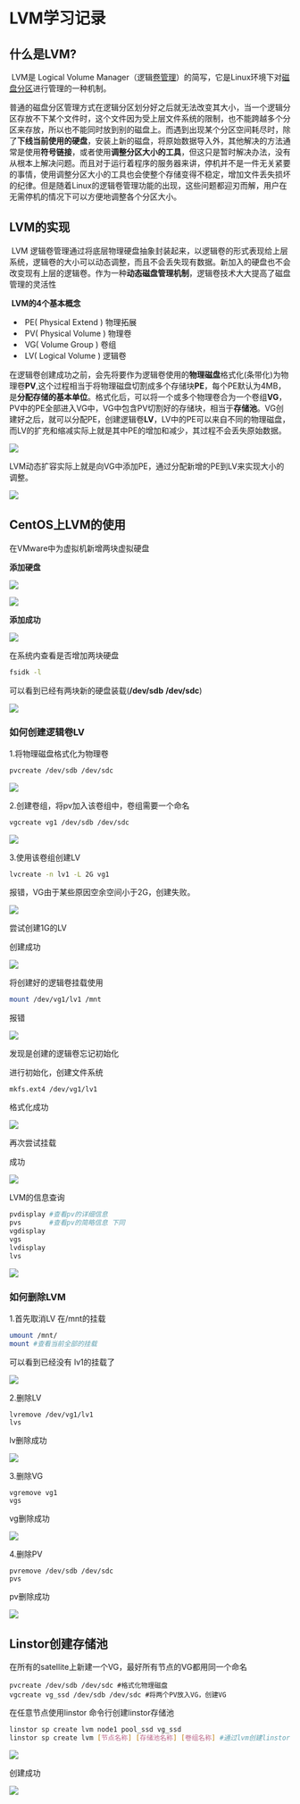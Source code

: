 # LVM学习记录



## 什么是LVM?

​	LVM是 Logical Volume Manager（逻辑[卷管理](https://baike.baidu.com/item/卷管理?fromModule=lemma_inlink)）的简写，它是Linux环境下对[磁盘分区](https://baike.baidu.com/item/磁盘分区/1521981?fromModule=lemma_inlink)进行管理的一种机制。

​	普通的磁盘分区管理方式在逻辑分区划分好之后就无法改变其大小，当一个逻辑分区存放不下某个文件时，这个文件因为受上层文件系统的限制，也不能跨越多个分区来存放，所以也不能同时放到别的磁盘上。而遇到出现某个分区空间耗尽时，除了**下线当前使用的硬盘**，安装上新的磁盘，将原始数据导入外，其他解决的方法通常是使用**符号链接**，或者使用**调整分区大小的工具**，但这只是暂时解决办法，没有从根本上解决问题。而且对于运行着程序的服务器来讲，停机并不是一件无关紧要的事情，使用调整分区大小的工具也会使整个存储变得不稳定，增加文件丢失损坏的纪律。但是随着Linux的逻辑卷管理功能的出现，这些问题都迎刃而解，用户在无需停机的情况下可以方便地调整各个分区大小。

## LVM的实现

​	LVM 逻辑卷管理通过将底层物理硬盘抽象封装起来，以逻辑卷的形式表现给上层系统，逻辑卷的大小可以动态调整，而且不会丢失现有数据。新加入的硬盘也不会改变现有上层的逻辑卷。作为一种**动态磁盘管理机制**，逻辑卷技术大大提高了磁盘管理的灵活性

​	**LVM的4个基本概念**

- ​	PE( Physical Extend ) 物理拓展
- ​	PV( Physical Volume ) 物理卷
- ​	VG( Volume Group ) 卷组
- ​	LV( Logical Volume ) 逻辑卷

​	在逻辑卷创建成功之前，会先将要作为逻辑卷使用的**物理磁盘**格式化(条带化)为物理卷**PV**,这个过程相当于将物理磁盘切割成多个存储块**PE**，每个PE默认为4MB，是**分配存储的基本单位**。格式化后，可以将一个或多个物理卷合为一个卷组**VG**，PV中的PE全部进入VG中，VG中包含PV切割好的存储块，相当于**存储池**。VG创建好之后，就可以分配PE，创建逻辑卷**LV**，LV中的PE可以来自不同的物理磁盘，而LV的扩充和缩减实际上就是其中PE的增加和减少，其过程不会丢失原始数据。

![](https://github.com/benchu231/imgs/blob/img/img/202311222232156.png)

​	LVM动态扩容实际上就是向VG中添加PE，通过分配新增的PE到LV来实现大小的调整。

![](https://github.com/benchu231/imgs/blob/img/img/202311222300458.png)

## CentOS上LVM的使用

在VMware中为虚拟机新增两块虚拟硬盘

**添加硬盘**

![](https://github.com/benchu231/imgs/blob/img/img/202311222309632.png)

![](https://github.com/benchu231/imgs/blob/img/img/202311222311746.png)

**添加成功**

![](https://github.com/benchu231/imgs/blob/img/img/202311222313018.png)

在系统内查看是否增加两块硬盘

```bash
fsidk -l
```

可以看到已经有两块新的硬盘装载(**/dev/sdb**  **/dev/sdc**)

![](https://github.com/benchu231/imgs/blob/img/img/202311222317226.png)

### 如何创建逻辑卷LV

1.将物理磁盘格式化为物理卷

```bash
pvcreate /dev/sdb /dev/sdc
```

![](https://github.com/benchu231/imgs/blob/img/img/202311222320445.png)

2.创建卷组，将pv加入该卷组中，卷组需要一个命名

```bash
vgcreate vg1 /dev/sdb /dev/sdc
```

![](https://github.com/benchu231/imgs/blob/img/img/202311222322052.png)

3.使用该卷组创建LV

```bash
lvcreate -n lv1 -L 2G vg1
```

报错，VG由于某些原因空余空间小于2G，创建失败。

![](https://github.com/benchu231/imgs/blob/img/img/202311222325268.png)

尝试创建1G的LV

创建成功

![](https://github.com/benchu231/imgs/blob/img/img/202311222327533.png)

将创建好的逻辑卷挂载使用

```bash
mount /dev/vg1/lv1 /mnt
```

报错

![](https://github.com/benchu231/imgs/blob/img/img/202311222331009.png)

发现是创建的逻辑卷忘记初始化

进行初始化，创建文件系统

```
mkfs.ext4 /dev/vg1/lv1
```

格式化成功

![](https://github.com/benchu231/imgs/blob/img/img/202311222333623.png)

再次尝试挂载

成功

![](https://github.com/benchu231/imgs/blob/img/img/202311222335444.png)

LVM的信息查询

```bash
pvdisplay #查看pv的详细信息
pvs       #查看pv的简略信息 下同
vgdisplay
vgs
lvdisplay
lvs
```

![](https://github.com/benchu231/imgs/blob/img/img/202311222346565.png)

### 如何删除LVM

1.首先取消LV 在/mnt的挂载

```bash
umount /mnt/
mount #查看当前全部的挂载
```

可以看到已经没有 lv1的挂载了

![](https://github.com/benchu231/imgs/blob/img/img/202311230004044.png)

2.删除LV

```
lvremove /dev/vg1/lv1
lvs
```

lv删除成功

![](https://github.com/benchu231/imgs/blob/img/img/202311230006614.png)

3.删除VG

```
vgremove vg1
vgs
```

vg删除成功

![](https://github.com/benchu231/imgs/blob/img/img/202311230007029.png)

4.删除PV

```
pvremove /dev/sdb /dev/sdc
pvs
```

pv删除成功

![](https://github.com/benchu231/imgs/blob/img/img/202311230008114.png)



## Linstor创建存储池

在所有的satellite上新建一个VG，最好所有节点的VG都用同一个命名

```
pvcreate /dev/sdb /dev/sdc #格式化物理磁盘
vgcreate vg_ssd /dev/sdb /dev/sdc #将两个PV放入VG，创建VG
```

在任意节点使用linstor 命令行创建linstor存储池

```bash
linstor sp create lvm node1 pool_ssd vg_ssd
linstor sp create lvm [节点名称] [存储池名称] [卷组名称] #通过lvm创建linstor存储池
```

![](https://github.com/benchu231/imgs/blob/img/img/202311230024523.png)

创建成功

![](https://github.com/benchu231/imgs/blob/img/img/202311230025661.png)